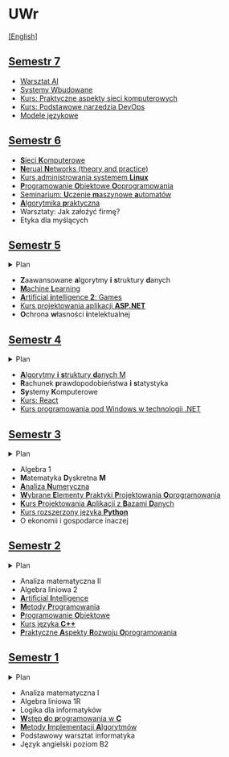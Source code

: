 # UWr

[\[English\]](README.en.md)

## [Semestr 7](Sem7/)
- [Warsztat AI](Sem7/WAI/)
- [Systemy Wbudowane](Sem7/Embedded/)
- [Kurs: Praktyczne aspekty sieci komputerowych](Sem7/PrASK/)
- [Kurs: Podstawowe narzędzia DevOps](Sem7/DevOps)
- [Modele językowe](Sem7/LM/)

## [Semestr 6](Sem6/)
<!-- 
<details>
    <summary>Plan</summary>

```mermaid
gantt
    title Letni 24/25
    dateFormat HH
    axisFormat %H:%M

    section Monday
        UMA : 12, 14
        AP (w) : 12, 14
        AP (ć) : 14, 16

    section Tuesday
        POO (w) : 08, 10
        NN (w) : 12, 14
        SK (ć) : 14, 16
        NN (ć) : 16, 18

    section Wednesday
        POO (ć) : 08, 10
        SK (w) : 10, 12
        JZF : 17, 19
        Linux (ć) : 18, 20

    section Thursday
        Linux (w) : 14, 16
        Human : 16, 18
```

</details> -->


* [**S**ieci **K**omputerowe](Sem6/SK/)
* [**N**erual **N**etworks (theory and practice)](Sem6/NN/)
* [Kurs administrowania systemem **Linux**](Sem6/Linux/)
* [**P**rogramowanie **O**biektowe **O**oprogramowania](Sem6/POO/)
* [Seminarium: **U**czenie **m**aszynowe **a**utomatów](Sem6/UMA/)
* [**A**lgorytmika **p**raktyczna](Sem6/AP/)
* Warsztaty: Jak założyć firmę?
* Etyka dla myślących

## [Semestr 5](Sem5/)

<details>
    <summary>Plan</summary>

```mermaid
gantt
    title Zimowy 24/25
    dateFormat HH
    axisFormat %H:%M

    section Monday
        OWI : 13, 14

    section Tuesday
        ASP.NET (p) : 10, 12
        ML (w) : 12, 14
        ML (ć) : 14, 16
        ASP.NET (w) : 16, 18

    section Wednesday
        ZAISD (w) : 10, 12
        ZAISD (ć) : 12, 14
        AI2 (w) : 14, 16
        AI2 (p) : 16, 18
```

</details>


* **Z**aawansowane **a**lgorytmy **i** **s**truktury **d**anych
* [**M**achine **L**earning](Sem5/ML/)
* [**A**rtificial **i**ntelligence **2**: Games](Sem5/AI2/)
* [Kurs projektowania aplikacji **ASP.NET**](Sem5/ASP/)
* **O**chrona **w**łasności **i**ntelektualnej



## [Semestr 4](Sem4/)

<details>
    <summary> Plan </summary>

```mermaid
gantt
    title Letni 23/24
    dateFormat HH
    axisFormat %H:%M

    section Monday
        AISD                            : 12, 15

    section Tuesday
        dotNET                          : active, 08, 10
        dotNET                          : 12, 14
        RPIS                            : 12, 14
        AISD                            : active, 14, 16
        RPIS                            : active, 16, 18

    section Wednesday

    section Thursday
        SyK                             : 10, 12
        React                           : active, 12, 14
        SyK                             : active, 14, 16

    section Friday
        React                           : 08, 10
        AISD                            : active, 10, 12
        AISD                            : 17, 18
```

</details>

* [**A**lgorytmy **i** **s**truktury **d**anych M](Sem4/AISD/)
* **R**achunek **p**rawdopodobieństwa **i** **s**tatystyka
* **Sy**stemy **K**omputerowe
* [Kurs: React](Sem4/React/)
* [Kurs programowania pod Windows w technologii .NET](Sem4/dotNET/)


## [Semestr 3](Sem3/)

<details>
    <summary> Plan </summary>

```mermaid
gantt
    title Zimowy 23/24
    dateFormat HH
    axisFormat %H:%M

    section Monday
        Matematyka Dyskretna M          : active, 14, 17
        KPA z bazami danych             : active, 16, 18

        Algebra 1                       : active, 12, 14

    section Tuesday
        WEPPO                           : active, 10, 12
        Ekonomia                        : active, 14, 16

        AN (Woźny)                      : 10, 12
        WEPPO (Zychla)                  : 08, 10

        Algebra 1                       : active, 08, 10

    section Wednesday
        Analiza numeryczna              : active, 10, 13

        KPABD (Abbasi)                  : 18, 20

    section Thursday
        Analiza numeryczna (repe)       : active, 12, 14

        MDM (Stachowiak)              : 16, 19
        PY (Młotkowski)                 : 10, 12

    section Friday
        Rozszerzony Python              : active, 10, 12

        Algebra 1                       : 08, 10
```

</details>

* Algebra 1
* **M**atematyka **D**yskretna **M**
* [**A**naliza **N**umeryczna](Sem3/AN/)
* [**W**ybrane **E**lementy **P**raktyki **P**rojektowania **O**programowania](Sem3/WEPPO/)
* [**K**urs **P**rojektowania **A**plikacji z **B**azami **D**anych](Sem3/KPABD/)
* [Kurs rozszerzony języka **Python**](Sem3/PY/)
* O ekonomii i gospodarce inaczej


## [Semestr 2](Sem2/)

<details>
    <summary> Plan </summary>

```mermaid
gantt
    title Letni 22/23
    dateFormat HH
    axisFormat %H:%M

    section Monday
        Algebra liniowa 2   : 12, 14 

    section Tuesday
        Algebra liniowa 2   : active, 09, 12
        MP                  : 12, 15
        PARO                : 16, 19

    section Wednesday
        Analiza II          : active, 08, 10
        Sztuczna inteligencja : active, 08, 10
        Metody programowania : active, 10, 13

    section Thursday
        Algebra liniowa 2       : active, 08, 10
        Seminarium Młody Badacz : 08, 10
        Programowanie obiektowe : active, 10, 12
        AI                      : 10, 12
        Analiza II              : active, 12, 14
        PO                      : 12, 14
        Kurs C++                : 14, 16
        Analiza II              : 16, 18
        Kurs C++                : active, 16, 18

    section Friday
        Analiza II              : 08, 10
```
</details>

* Analiza matematyczna II
* Algebra liniowa 2
* [**A**rtificial **I**ntelligence](Sem2/AI)
* [**M**etody **P**rogramowania](Sem2/MP/)
* [**P**rogramowanie **O**biektowe](Sem2/PO/)
* [Kurs języka **C++**](Sem2/CPP/)
* [**P**raktyczne **A**spekty **R**ozwoju **O**programowania](Sem2/PARO/)


## [Semestr 1](Sem1/)

<details>
    <summary> Plan </summary>
    
```mermaid
gantt
    title Zimowy 22/23
    dateFormat HH
    axisFormat %H:%M

    section Monday
        LDI : 10, 12
        Logika dla informatyków : active, 12, 14

    section Tuesday
        Analiza I : active, 08, 10
        Podstawowy warsztat informatyka: active, 11, 12

    section Wednesday
        Algebra liniowa 1R : active, 09, 11
        Algebra liniowa 1R : 11, 13
        WdpC : 14, 16
        PWI : 16, 17

    section Thursday
        Analiza I : 08, 10
        Wstęp do programowania w C : active, 10, 12
        Algebra liniowa 1R : active, 12, 14

    section Friday
        Analiza I : 08, 10
        Analiza I : active, 10, 12
        MIA : 14, 16
        Metody implementacji algorytmów : active, 16, 17

```
</details>

* Analiza matematyczna I
* Algebra liniowa 1R
* Logika dla informatyków
* [**W**stęp **d**o **p**rogramowania w **C**](Sem1/WdpC/)
* [**M**etody **I**mplementacji **A**lgorytmów](Sem1/MIA/)
* Podstawowy warsztat informatyka
* Język angielski poziom B2


